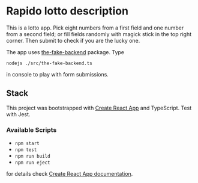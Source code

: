 # Rapido lotto description

This is a lotto app. Pick eight numbers from a first field and one number from a second field; or fill fields randomly with magick stick in the top right corner. Then submit to check if you are the lucky one.

The app uses [the-fake-backend](https://www.npmjs.com/package/the-fake-backend) package. Type

    nodejs ./src/the-fake-backend.ts

in console to play with form submissions.

## Stack

This project was bootstrapped with [Create React App](https://github.com/facebook/create-react-app) and TypeScript. Test with Jest.

### Available Scripts

- `npm start`
- `npm test`
- `npm run build`
- `npm run eject`

for details check [Create React App documentation](https://facebook.github.io/create-react-app/docs/getting-started).
